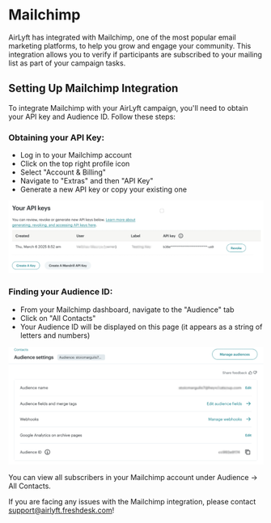 # Mailchimp

AirLyft has integrated with Mailchimp, one of the most popular email marketing platforms, to help you grow and engage your community. This integration allows you to verify if participants are subscribed to your mailing list as part of your campaign tasks.

## Setting Up Mailchimp Integration

To integrate Mailchimp with your AirLyft campaign, you'll need to obtain your API key and Audience ID. Follow these steps:

### Obtaining your API Key:

- Log in to your Mailchimp account
- Click on the top right profile icon
- Select "Account & Billing"
- Navigate to "Extras" and then "API Key"
- Generate a new API key or copy your existing one

![Email Mailchimp API Key](../../../images/EmailMailchimpApiKey.png)

### Finding your Audience ID:

- From your Mailchimp dashboard, navigate to the "Audience" tab
- Click on "All Contacts"
- Your Audience ID will be displayed on this page (it appears as a string of letters and numbers)

![Email Mailchimp Aduience Id](../../../images/EmailMailchimpAudienceID.png)

You can view all subscribers in your Mailchimp account under Audience → All Contacts.

If you are facing any issues with the Mailchimp integration, please contact [support@airlyft.freshdesk.com](mailto:support@airlyft.freshdesk.com)!
